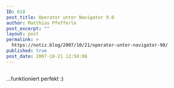 ```yaml
---
ID: 618
post_title: Operator unter Navigator 9.0
author: Matthias Pfefferle
post_excerpt: ""
layout: post
permalink: >
  https://notiz.blog/2007/10/21/operator-unter-navigator-90/
published: true
post_date: 2007-10-21 12:58:06
---
```

<!-- wp:image {"align":"center"} -->
<figure class="wp-block-image aligncenter"><img src="https://notiz.blog/wp-content/uploads/2007/10/micro-netscape.png" alt="" /></figure>
<!-- /wp:image -->

<!-- wp:paragraph -->
<p>...funktioniert perfekt :)</p>
<!-- /wp:paragraph -->